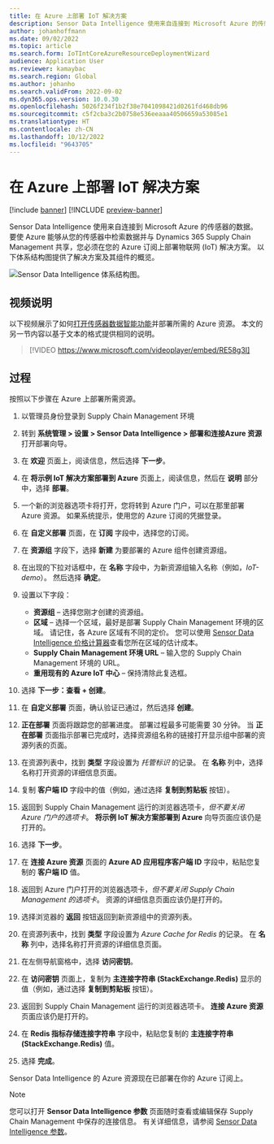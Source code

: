 ```yaml
---
title: 在 Azure 上部署 IoT 解决方案
description: Sensor Data Intelligence 使用来自连接到 Microsoft Azure 的传感器的数据。 本文介绍如何在 Azure 订阅上部署物联网 (IoT) 解决方案。
author: johanhoffmann
ms.date: 09/02/2022
ms.topic: article
ms.search.form: IoTIntCoreAzureResourceDeploymentWizard
audience: Application User
ms.reviewer: kamaybac
ms.search.region: Global
ms.author: johanho
ms.search.validFrom: 2022-09-02
ms.dyn365.ops.version: 10.0.30
ms.openlocfilehash: 5026f234f1b2f38e7041098421d0261fd468db96
ms.sourcegitcommit: c5f2cba3c2b0758e536eeaaa40506659a53085e1
ms.translationtype: HT
ms.contentlocale: zh-CN
ms.lasthandoff: 10/12/2022
ms.locfileid: "9643705"
---
```

# <a name="deploy-an-iot-solution-on-azure"></a>在 Azure 上部署 IoT 解决方案

[!include [banner](../includes/banner.md)]
[!INCLUDE [preview-banner](../includes/preview-banner.md)]

Sensor Data Intelligence 使用来自连接到 Microsoft Azure 的传感器的数据。 要使 Azure 能够从您的传感器中检索数据并与 Dynamics 365 Supply Chain Management 共享，您必须在您的 Azure 订阅上部署物联网 (IoT) 解决方案。 以下体系结构图提供了解决方案及其组件的概览。

![Sensor Data Intelligence 体系结构图。](media/sdi-architecture.png "Sensor Data Intelligence 体系结构图")

## <a name="video-instructions"></a>视频说明

以下视频展示了如何[打开传感器数据智能功能](sdi-enable-feature.md)并部署所需的 Azure 资源。 本文的另一节内容以基于文本的格式提供相同的说明。

> [!VIDEO https://www.microsoft.com/videoplayer/embed/RE58g3I]

## <a name="procedure"></a>过程

按照以下步骤在 Azure 上部署所需资源。

1. 以管理员身份登录到 Supply Chain Management 环境
1. 转到 **系统管理 \> 设置 \> Sensor Data Intelligence \> 部署和连接Azure 资源** 打开部署向导。
1. 在 **欢迎** 页面上，阅读信息，然后选择 **下一步**。
1. 在 **将示例 IoT 解决方案部署到 Azure** 页面上，阅读信息，然后在 **说明** 部分中，选择 **部署**。
1. 一个新的浏览器选项卡将打开，您将转到 Azure 门户，可以在那里部署 Azure 资源。 如果系统提示，使用您的 Azure 订阅的凭据登录。
1. 在 **自定义部署** 页面，在 **订阅** 字段中，选择您的订阅。
1. 在 **资源组** 字段下，选择 **新建** 为要部署的 Azure 组件创建资源组。
1. 在出现的下拉对话框中，在 **名称** 字段中，为新资源组输入名称（例如，*IoT-demo*）。 然后选择 **确定**。
1. 设置以下字段：

    - **资源组** – 选择您刚才创建的资源组。
    - **区域** – 选择一个区域，最好是部署 Supply Chain Management 环境的区域。 请记住，各 Azure 区域有不同的定价。 您可以使用 [Sensor Data Intelligence 价格计算器](https://azure.com/e/c36c4947ebff4215b2e62590c2a24c68)查看您所在区域的估计成本。
    - **Supply Chain Management 环境 URL** – 输入您的 Supply Chain Management 环境的 URL。
    - **重用现有的 Azure IoT 中心** – 保持清除此复选框。

1. 选择 **下一步：查看 + 创建**。
1. 在 **自定义部署** 页面，确认验证已通过，然后选择 **创建**。
1. **正在部署** 页面将跟踪您的部署进度。 部署过程最多可能需要 30 分钟。 当 **正在部署** 页面指示部署已完成时，选择资源组名称的链接打开显示组中部署的资源列表的页面。
1. 在资源列表中，找到 **类型** 字段设置为 *托管标识* 的记录。 在 **名称** 列中，选择名称打开资源的详细信息页面。
1. 复制 **客户端 ID** 字段中的值（例如，通过选择 **复制到剪贴板** 按钮）。
1. 返回到 Supply Chain Management 运行的浏览器选项卡，*但不要关闭 Azure 门户的选项卡*。 **将示例 IoT 解决方案部署到 Azure** 向导页面应该仍是打开的。 
1. 选择 **下一步**。
1. 在 **连接 Azure 资源** 页面的 **Azure AD 应用程序客户端 ID** 字段中，粘贴您复制的 **客户端 ID** 值。
1. 返回到 Azure 门户打开的浏览器选项卡，*但不要关闭 Supply Chain Management 的选项卡*。 资源的详细信息页面应该仍是打开的。
1. 选择浏览器的 **返回** 按钮返回到新资源组中的资源列表。
1. 在资源列表中，找到 **类型** 字段设置为 *Azure Cache for Redis* 的记录。 在 **名称** 列中，选择名称打开资源的详细信息页面。
1. 在左侧导航窗格中，选择 **访问密钥**。
1. 在 **访问密钥** 页面上，复制为 **主连接字符串 (StackExchange.Redis)** 显示的值（例如，通过选择 **复制到剪贴板** 按钮）。
1. 返回到 Supply Chain Management 运行的浏览器选项卡。 **连接 Azure 资源** 页面应该仍是打开的。
1. 在 **Redis 指标存储连接字符串** 字段中，粘贴您复制的 **主连接字符串 (StackExchange.Redis)** 值。
1. 选择 **完成**。

Sensor Data Intelligence 的 Azure 资源现在已部署在你的 Azure 订阅上。

> [!NOTE]
> 您可以打开 **Sensor Data Intelligence 参数** 页面随时查看或编辑保存 Supply Chain Management 中保存的连接信息。 有关详细信息，请参阅 [Sensor Data Intelligence 参数](sdi-parameters.md)。
